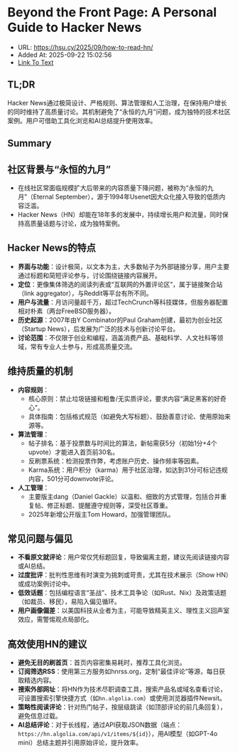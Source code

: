 # Beyond the Front Page: A Personal Guide to Hacker News
- URL: https://hsu.cy/2025/09/how-to-read-hn/
- Added At: 2025-09-22 15:02:56
- [Link To Text](2025-09-22-beyond-the-front-page-a-personal-guide-to-hacker-news_raw.md)

## TL;DR
Hacker News通过极简设计、严格规则、算法管理和人工治理，在保持用户增长的同时维持了高质量讨论。其机制避免了“永恒的九月”问题，成为独特的技术社区案例。用户可借助工具化浏览和AI总结提升使用效率。

## Summary
## 社区背景与“永恒的九月”
- 在线社区常面临规模扩大后带来的内容质量下降问题，被称为“永恒的九月”（Eternal September），源于1994年Usenet因大众化接入导致的低质内容泛滥。
- Hacker News（HN）却能在18年多的发展中，持续增长用户和流量，同时保持高质量话题与讨论，成为独特案例。

## Hacker News的特点
- **界面与功能**：设计极简，以文本为主，大多数帖子为外部链接分享，用户主要通过标题和简短评论参与，讨论围绕链接内容展开。
- **定位**：更像集体筛选的阅读列表或“互联网的外置评论区”，属于链接聚合站（link aggregator），与Reddit等平台有所不同。
- **用户与流量**：月访问量超千万，超过TechCrunch等科技媒体，但服务器配置相对朴素（两台FreeBSD服务器）。
- **历史起源**：2007年由Y Combinator的Paul Graham创建，最初为创业社区（Startup News），后发展为广泛的技术与创新讨论平台。
- **讨论范围**：不仅限于创业和编程，涵盖消费产品、基础科学、人文社科等领域，常有专业人士参与，形成高质量交流。

## 维持质量的机制
- **内容规则**：
  - 核心原则：禁止垃圾链接和粗鲁/无实质评论，要求内容“满足黑客的好奇心”。
  - 具体指南：包括格式规范（如避免大写标题）、鼓励善意讨论、使用原始来源等。
- **算法管理**：
  - 帖子排名：基于投票数与时间比的算法，新帖需获5分（初始1分+4个upvote）才能进入首页前30名。
  - 反刷票系统：检测投票作弊，考虑账户历史、操作频率等因素。
  - Karma系统：用户积分（karma）用于社区治理，如达到31分可标记违规内容，501分可downvote评论。
- **人工管理**：
  - 主要版主dang（Daniel Gackle）以温和、细致的方式管理，包括合并重复帖、修正标题、提醒遵守规则等，深受社区尊重。
  - 2025年新增公开版主Tom Howard，加强管理团队。

## 常见问题与偏见
- **不看原文就评论**：用户常仅凭标题回复，导致偏离主题，建议先阅读链接内容或AI总结。
- **过度批评**：批判性思维有时演变为挑刺或苛责，尤其在技术展示（Show HN）或成功案例讨论中。
- **低效话题**：包括编程语言“圣战”、技术工具争论（如Rust、Nix）及政策话题（如裁员、移民），易陷入偏见循环。
- **用户画像偏差**：以美国科技从业者为主，可能导致精英主义、理性主义回声室效应，需警惕观点局部化。

## 高效使用HN的建议
- **避免无目的刷首页**：首页内容密集易耗时，推荐工具化浏览。
- **订阅筛选RSS**：使用第三方服务如hnrss.org，定制“最佳评论”等源，每日获取精选内容。
- **搜索外部网址**：将HN作为技术尽职调查工具，搜索产品名或域名查看讨论，可设置搜索引擎快捷方式（如`hn.algolia.com`）或使用浏览器插件Newsit。
- **策略性阅读评论**：针对热门帖子，按层级跳读（如顶部评论的前几条回复），避免信息过载。
- **AI总结评论**：对于长线程，通过API获取JSON数据（端点：`https://hn.algolia.com/api/v1/items/${id}`），用AI模型（如GPT-4o mini）总结主题并引用原始评论，提升效率。
